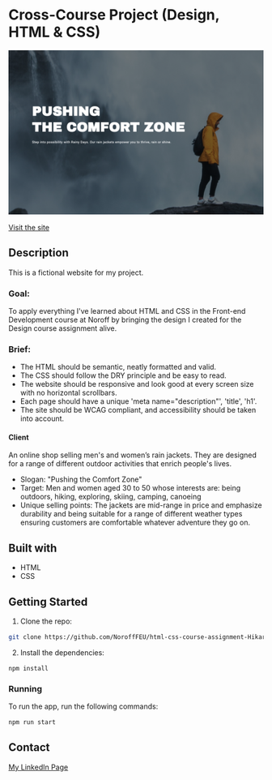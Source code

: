 # Cross-Course Project (Design, HTML & CSS)

![Main visual image for the project 'Rainy Days'](image/README-image.png)

[Visit the site](https://norofffeu.github.io/html-css-course-assignment-Hikari/)

## Description

This is a fictional website for my project.

### Goal:

To apply everything I've learned about HTML and CSS in the Front-end Development course at Noroff by bringing the design I created for the Design course assignment alive.

### Brief:

- The HTML should be semantic, neatly formatted and valid.
- The CSS should follow the DRY principle and be easy to read.
- The website should be responsive and look good at every screen size with no horizontal scrollbars.
- Each page should have a unique 'meta name="description"', 'title', 'h1'.
- The site should be WCAG compliant, and accessibility should be taken into account.

#### Client

An online shop selling men's and women’s rain jackets. They are designed for a range of different outdoor activities that enrich people's lives.

- Slogan: "Pushing the Comfort Zone"
- Target: Men and women aged 30 to 50 whose interests are: being outdoors, hiking, exploring, skiing, camping, canoeing
- Unique selling points: The jackets are mid-range in price and emphasize durability and being suitable for a range of different weather types ensuring customers are comfortable whatever adventure they go on.

## Built with

- HTML
- CSS

## Getting Started

1. Clone the repo:

```bash
git clone https://github.com/NoroffFEU/html-css-course-assignment-Hikari.git
```

2. Install the dependencies:

```
npm install
```

### Running

To run the app, run the following commands:

```bash
npm run start
```

## Contact

[My LinkedIn Page](https://www.linkedin.com/in/hikari-%C3%B8verby-957493241)
